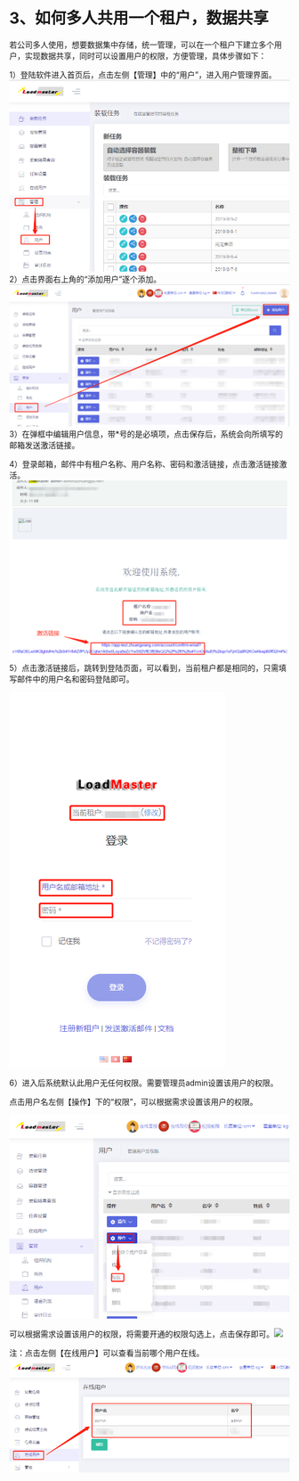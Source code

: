 # 3、如何多人共用一个租户，数据共享

若公司多人使用，想要数据集中存储，统一管理，可以在一个租户下建立多个用户，实现数据共享，同时可以设置用户的权限，方便管理，具体步骤如下：

1）登陆软件进入首页后，点击左侧【管理】中的“用户”，进入用户管理界面。![](/.gitbook/assets/12A.png)2）点击界面右上角的“添加用户”逐个添加。![](/.gitbook/assets/13A.png)3）在弹框中编辑用户信息，带\*号的是必填项，点击保存后，系统会向所填写的邮箱发送激活链接。

4）登录邮箱，邮件中有租户名称、用户名称、密码和激活链接，点击激活链接激活。![](/.gitbook/assets/14A.png)5）点击激活链接后，跳转到登陆页面，可以看到，当前租户都是相同的，只需填写邮件中的用户名和密码登陆即可。

![](/.gitbook/assets/15A.png)

6）进入后系统默认此用户无任何权限。需要管理员admin设置该用户的权限。

点击用户名左侧【操作】下的“权限”，可以根据需求设置该用户的权限。

![](/.gitbook/assets/15B.png)

可以根据需求设置该用户的权限，将需要开通的权限勾选上，点击保存即可。![](/.gitbook/assets/QQ截图20181127162447.png)

注：点击左侧【在线用户】可以查看当前哪个用户在线。![](/.gitbook/assets/15C.png)

